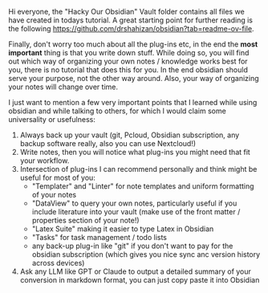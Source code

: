 Hi everyone, 
the "Hacky Our Obsidian" Vault folder contains all files we have created in todays tutorial.
A great starting point for further reading is the following https://github.com/drshahizan/obsidian?tab=readme-ov-file.

Finally, don't worry too much about all the plug-ins etc, in the end the **most important** thing is that you write down stuff. While doing so, you will find out which way of organizing your own notes / knowledge works best for you, there is no tutorial that does this for you. In the end obsidian should serve your purpose, not the other way around. Also, your way of organizing your notes will change over time.

I just want to mention a few very important points that I learned while using obsidian and while talking to others, for which I would claim some universality or usefulness:

1) Always back up your vault (git, Pcloud, Obsidian subscription, any backup software really, also you can use Nextcloud!)
2) Write notes, then you will notice what plug-ins you might need that fit your workflow.
3) Intersection of plug-ins I can recommend personally and think might be useful for most of you:
	- "Templater" and "Linter" for note templates and uniform formatting of your notes
	- "DataView" to query your own notes, particularly useful if you include literature into your vault (make use of the front matter / properties section of your note!)
	- "Latex Suite" making it easier to type Latex in Obsidian
	- "Tasks" for task management / todo lists
	- any back-up plug-in like "git" if you don't want to pay for the obsidian subscription (which gives you nice sync anc version history across devices)
4) Ask any LLM like GPT or Claude to output a detailed summary of your conversion in markdown format, you can just copy paste it into Obsidian